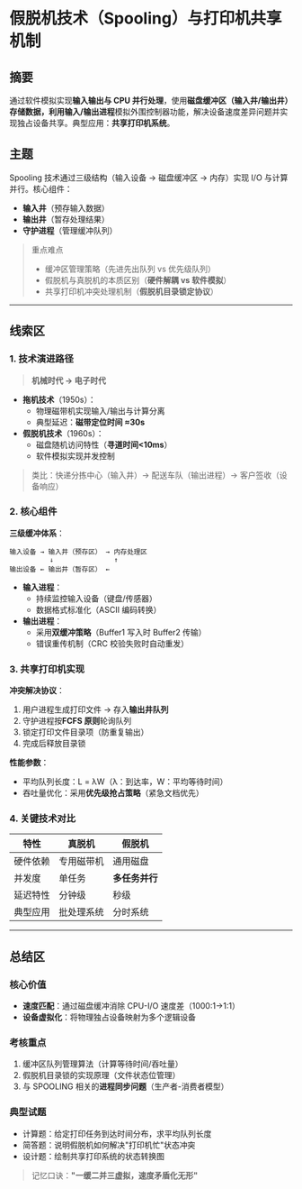 # 假脱机技术（Spooling）与打印机共享机制

## 摘要

通过软件模拟实现**输入输出与 CPU 并行处理**，使用**磁盘缓冲区（输入井/输出井）**存储数据，利用**输入/输出进程**模拟外围控制器功能，解决设备速度差异问题并实现独占设备共享。典型应用：**共享打印机系统**。

## 主题

Spooling 技术通过三级结构（输入设备 → 磁盘缓冲区 → 内存）实现 I/O 与计算并行。核心组件：

- **输入井**（预存输入数据）
- **输出井**（暂存处理结果）
- **守护进程**（管理缓冲队列）

> 重点难点
>
> - 缓冲区管理策略（先进先出队列 vs 优先级队列）
> - 假脱机与真脱机的本质区别（**硬件解耦 vs 软件模拟**）
> - 共享打印机冲突处理机制（**假脱机目录锁定协议**）

---

## 线索区

### 1. 技术演进路径

> **机械时代 → 电子时代**

- **拖机技术**（1950s）：
  - 物理磁带机实现输入/输出与计算分离
  - 典型延迟：**磁带定位时间 ≈30s**
- **假脱机技术**（1960s）：
  - 磁盘随机访问特性（**寻道时间<10ms**）
  - 软件模拟实现并发控制

> 类比：快递分拣中心（输入井）→ 配送车队（输出进程）→ 客户签收（设备响应）

### 2. 核心组件

**三级缓冲体系**：

```plaintext
输入设备 → 输入井（预存区） → 内存处理区
          ↓               ↑
输出设备 ← 输出井（暂存区） ←
```

- **输入进程**：
  - 持续监控输入设备（键盘/传感器）
  - 数据格式标准化（ASCII 编码转换）
- **输出进程**：
  - 采用**双缓冲策略**（Buffer1 写入时 Buffer2 传输）
  - 错误重传机制（CRC 校验失败时自动重发）

### 3. 共享打印机实现

**冲突解决协议**：

1. 用户进程生成打印文件 → 存入**输出井队列**
2. 守护进程按**FCFS 原则**轮询队列
3. 锁定打印文件目录项（防重复输出）
4. 完成后释放目录锁

**性能参数**：

- 平均队列长度：L = λW（λ：到达率，W：平均等待时间）
- 吞吐量优化：采用**优先级抢占策略**（紧急文档优先）

### 4. 关键技术对比

| 特性     | 真脱机     | 假脱机         |
| -------- | ---------- | -------------- |
| 硬件依赖 | 专用磁带机 | 通用磁盘       |
| 并发度   | 单任务     | **多任务并行** |
| 延迟特性 | 分钟级     | 秒级           |
| 典型应用 | 批处理系统 | 分时系统       |

---

## 总结区

### 核心价值

- **速度匹配**：通过磁盘缓冲消除 CPU-I/O 速度差（1000:1→1:1）
- **设备虚拟化**：将物理独占设备映射为多个逻辑设备

### 考核重点

1. 缓冲区队列管理算法（计算等待时间/吞吐量）
2. 假脱机目录锁的实现原理（文件状态位管理）
3. 与 SPOOLING 相关的**进程同步问题**（生产者-消费者模型）

### 典型试题

- 计算题：给定打印任务到达时间分布，求平均队列长度
- 简答题：说明假脱机如何解决"打印机忙"状态冲突
- 设计题：绘制共享打印系统的状态转换图

> 记忆口诀：**"一缓二并三虚拟，速度矛盾化无形"**
